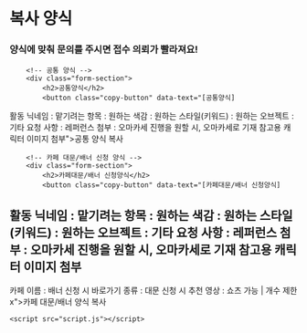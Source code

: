 <!DOCTYPE html>
<html lang="en">
<head>
    <meta charset="UTF-8">
    <meta name="viewport" content="width=device-width, initial-scale=1.0">
    <title>복사 버튼</title>
    <link rel="stylesheet" href="styles.css">
</head>
<body>
    <div class="container">
        <h1>복사 양식</h1>
        <h3>양식에 맞춰 문의를 주시면 접수 의뢰가 빨라져요!</h3>
        
        <!-- 공통 양식 -->
        <div class="form-section">
            <h2>공통양식</h2>
            <button class="copy-button" data-text="[공통양식]
활동 닉네임 :
맡기려는 항목 :
원하는 색감 : 
원하는 스타일(키워드) :
원하는 오브젝트 :
기타 요청 사항 : 
레퍼런스 첨부 : 오마카세 진행을 원할 시, 오마카세로 기재
참고용 캐릭터 이미지 첨부">공통 양식 복사</button>
        </div>
        
        <!-- 카페 대문/배너 신청 양식 -->
        <div class="form-section">
            <h2>카페대문/배너 신청양식</h2>
            <button class="copy-button" data-text="[카페대문/배너 신청양식]
활동 닉네임 :
맡기려는 항목 :
원하는 색감 : 
원하는 스타일(키워드) :
원하는 오브젝트 :
기타 요청 사항 : 
레퍼런스 첨부 : 오마카세 진행을 원할 시, 오마카세로 기재
참고용 캐릭터 이미지 첨부
------------------------------
카페 이름 : 배너 신청 시 
바로가기 종류 : 대문 신청 시
추천 영상 : 쇼츠 가능 | 개수 제한 x">카페 대문/배너 양식 복사</button>
        </div>
    </div>

    <script src="script.js"></script>
</body>
</html>
